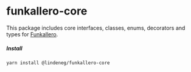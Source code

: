 # funkallero-core

This package includes core interfaces, classes, enums, decorators and types for [Funkallero](https://github.com/lindeneg/funkallero/tree/master/packages/funkallero).

##### Install

`yarn install @lindeneg/funkallero-core`
